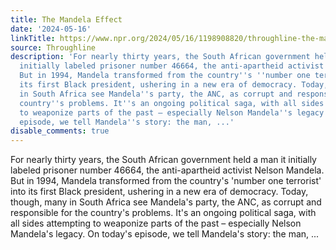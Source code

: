 ```yaml
---
title: The Mandela Effect
date: '2024-05-16'
linkTitle: https://www.npr.org/2024/05/16/1198908820/throughline-the-mandela-effect-05-16-2024
source: Throughline
description: 'For nearly thirty years, the South African government held a man it
  initially labeled prisoner number 46664, the anti-apartheid activist Nelson Mandela.
  But in 1994, Mandela transformed from the country''s ''number one terrorist'' into
  its first Black president, ushering in a new era of democracy. Today, though, many
  in South Africa see Mandela''s party, the ANC, as corrupt and responsible for the
  country''s problems. It''s an ongoing political saga, with all sides attempting
  to weaponize parts of the past – especially Nelson Mandela''s legacy. On today''s
  episode, we tell Mandela''s story: the man, ...'
disable_comments: true
---
```

For nearly thirty years, the South African government held a man it initially labeled prisoner number 46664, the anti-apartheid activist Nelson Mandela. But in 1994, Mandela transformed from the country's 'number one terrorist' into its first Black president, ushering in a new era of democracy. Today, though, many in South Africa see Mandela's party, the ANC, as corrupt and responsible for the country's problems. It's an ongoing political saga, with all sides attempting to weaponize parts of the past – especially Nelson Mandela's legacy. On today's episode, we tell Mandela's story: the man, ...